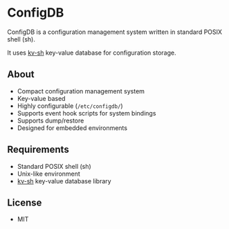 ConfigDB 
========

ConfigDB is a configuration management system written in standard POSIX shell (sh).

It uses [kv-sh](https://github.com/imyller/kv-sh) key-value database for configuration storage.

## About
 - Compact configuration management system
 - Key-value based 
 - Highly configurable (`/etc/configdb/`)
 - Supports event hook scripts for system bindings 
 - Supports dump/restore
 - Designed for embedded environments

## Requirements

 - Standard POSIX shell (sh)
 - Unix-like environment
 - [kv-sh](https://github.com/imyller/kv-sh) key-value database library

## License

 * MIT
